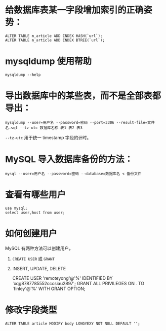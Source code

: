 # 给数据库表某一字段增加索引的正确姿势：

    ALTER TABLE n_article ADD INDEX HASH(`url`);
    ALTER TABLE n_article ADD INDEX BTREE(`url`);

# mysqldump 使用帮助

    mysqldump --help

# 导出数据库中的某些表，而不是全部表都导出：

    mysqldump --user=用户名 --password=密码 --port=3306 --result-file=文件名.sql --tz-utc 数据库名称 表1 表2 表3

```--tz-utc``` 用于统一 timestamp 字段的计时。

# MySQL 导入数据库备份的方法：

    mysql --user=用户名 --password=密码 --database=数据库名 < 备份文件

# 查看有哪些用户

    use mysql;
    select user,host from user;

# 如何创建用户

MySQL 有两种方法可以创建用户。

1. ```CREATE USER``` 或 ```GRANT```
2. INSERT, UPDATE, DELETE

    CREATE USER 'remoteyong'@'%' IDENTIFIED BY 'xqg8787785552cccsiau2897';
    GRANT ALL PRIVILEGES ON *.* TO 'finley'@'%' WITH GRANT OPTION;

# 修改字段类型

    ALTER TABLE article MODIFY body LONGYEXY NOT NULL DEFAULT '';
